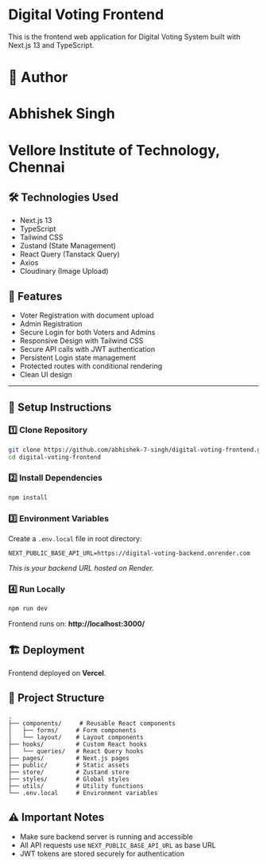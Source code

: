 # Digital Voting Frontend

This is the frontend web application for Digital Voting System built with Next.js 13 and TypeScript.

# 🔖 Author
# **Abhishek Singh**  
# Vellore Institute of Technology, Chennai

## 🛠 Technologies Used

- Next.js 13
- TypeScript
- Tailwind CSS
- Zustand (State Management)
- React Query (Tanstack Query)
- Axios
- Cloudinary (Image Upload)

## 🚀 Features

- Voter Registration with document upload
- Admin Registration
- Secure Login for both Voters and Admins
- Responsive Design with Tailwind CSS
- Secure API calls with JWT authentication
- Persistent Login state management
- Protected routes with conditional rendering
- Clean UI design

---

## 🔧 Setup Instructions

### 1️⃣ Clone Repository

```bash
git clone https://github.com/abhishek-7-singh/digital-voting-frontend.git
cd digital-voting-frontend
```

### 2️⃣ Install Dependencies
```bash
npm install
```

### 3️⃣ Environment Variables
Create a `.env.local` file in root directory:

```env
NEXT_PUBLIC_BASE_API_URL=https://digital-voting-backend.onrender.com
```
*This is your backend URL hosted on Render.*

### 4️⃣ Run Locally
```bash
npm run dev
```

Frontend runs on: **http://localhost:3000/**

## 🏗 Deployment
Frontend deployed on **Vercel**.

## 📁 Project Structure
```
.
├── components/     # Reusable React components
│   ├── forms/     # Form components
│   └── layout/    # Layout components
├── hooks/         # Custom React hooks
│   └── queries/   # React Query hooks
├── pages/         # Next.js pages
├── public/        # Static assets
├── store/         # Zustand store
├── styles/        # Global styles
├── utils/         # Utility functions
└── .env.local     # Environment variables
```

## ⚠ Important Notes
- Make sure backend server is running and accessible
- All API requests use `NEXT_PUBLIC_BASE_API_URL` as base URL
- JWT tokens are stored securely for authentication
